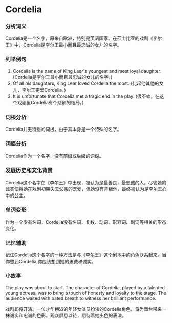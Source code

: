 # Cordelia

### 分析词义

  

Cordelia是一个名字，原来自欧洲，特别是英语国家。在莎士比亚的戏剧《李尔王》中，Cordelia是李尔王最小而且最忠诚的女儿的名字。

  

### 列举例句

  

1.  Cordelia is the name of King Lear's youngest and most loyal daughter. (Cordelia是李尔王最小而且最忠诚的女儿的名字。)
2.  Of all his daughters, King Lear loved Cordelia the most. (比起他其他的女儿，李尔王更爱Cordelia。)
3.  It is unfortunate that Cordelia met a tragic end in the play. (很不幸，在这个戏剧里Cordelia有个悲剧的结局。)

  

### 词根分析

  

Cordelia并无特别的词根，由于其本身是一个特殊的名字。

  

### 词缀分析

  

Cordelia作为一个名字，没有前缀或后缀的词缀。

  

### 发展历史和文化背景

  

Cordelia这个名字在《李尔王》中出现，被认为是最善良，最忠诚的人。尽管她的诚实使得她在戏剧初期失去父亲的宠爱，但她没有背叛他，最终被认为是李尔王心中的公主。

  

### 单词变形

  

作为一个专有名词，Cordelia没有名词、复数、动词、形容词、副词等相关的形态变化。

  

### 记忆辅助

  

记住Cordelia这个名字的一种方法是与《李尔王》这个剧本中的角色联系起来。当你想到Cordelia,你应该想到她的忠诚和诚实。

  

### 小故事

  

The play was about to start. The character of Cordelia, played by a talented young actress, was to bring a touch of honesty and loyalty to the stage. The audience waited with bated breath to witness her brilliant performance.

  

戏剧即将开演。一位才华横溢的年轻女演员扮演的Cordelia角色，将为舞台带来一抹诚实和忠诚的色彩。观众屏息以待，期待着她出色的表演。
